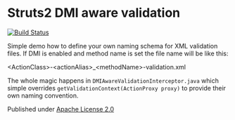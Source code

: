 # Struts2 DMI aware validation

[![Build Status](https://travis-ci.org/lukaszlenart/struts2-dmi-validation.png?branch=master)](https://travis-ci.org/lukaszlenart/struts2-dmi-validation)

Simple demo how to define your own naming schema for XML validation files. 
If DMI is enabled and method name is set the file name will be like this: 

&lt;ActionClass&gt;-&lt;actionAlias&gt;_&lt;methodName&gt;-validation.xml

The whole magic happens in `DMIAwareValidationInterceptor.java` which simple
overrides `getValidationContext(ActionProxy proxy)` to provide their own
naming convention.

Published under [Apache License 2.0](http://www.apache.org/licenses/LICENSE-2.0.html)
